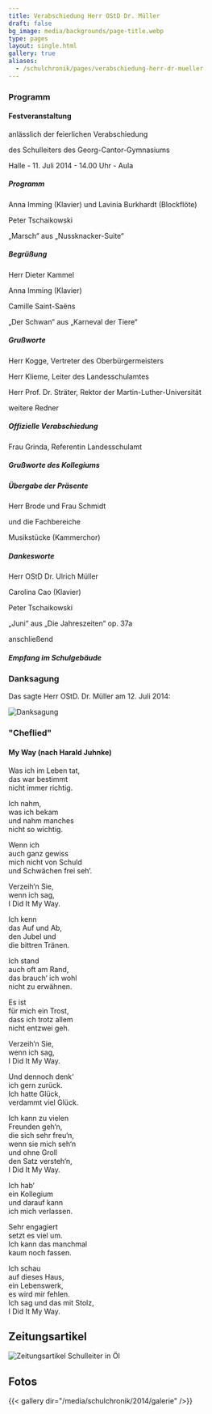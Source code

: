 ```yaml
---
title: Verabschiedung Herr OStD Dr. Müller
draft: false
bg_image: media/backgrounds/page-title.webp
type: pages
layout: single.html
gallery: true
aliases:
  - /schulchronik/pages/verabschiedung-herr-dr-mueller
---
```




### Programm

#### Festveranstaltung


anlässlich der feierlichen Verabschiedung

des Schulleiters des Georg-Cantor-Gymnasiums

Halle - 11. Juli 2014 - 14.00 Uhr - Aula



##### Programm


Anna Imming (Klavier) und Lavinia Burkhardt (Blockflöte)

Peter Tschaikowski

„Marsch“ aus „Nussknacker-Suite“


##### Begrüßung

Herr Dieter Kammel


Anna Imming (Klavier)

Camille Saint-Saëns

„Der Schwan“ aus „Karneval der Tiere“


##### Grußworte

Herr Kogge, Vertreter des Oberbürgermeisters

Herr Klieme, Leiter des Landesschulamtes

Herr Prof. Dr. Sträter, Rektor der Martin-Luther-Universität

weitere Redner


##### Offizielle Verabschiedung

Frau Grinda, Referentin Landesschulamt


##### Grußworte des Kollegiums

##### Übergabe der Präsente

Herr Brode und Frau Schmidt

und die Fachbereiche


Musikstücke (Kammerchor)


##### Dankesworte

Herr OStD Dr. Ulrich Müller


Carolina Cao (Klavier)

Peter Tschaikowski

„Juni“ aus „Die Jahreszeiten“ op. 37a


anschließend

##### Empfang im Schulgebäude

### Danksagung

Das sagte Herr OStD. Dr. Müller am 12. Juli 2014:

![Danksagung](/media/schulchronik/2014/danksagung.webp)

### "Cheflied"

#### My Way (nach Harald Juhnke)

Was ich im Leben tat,  
das war bestimmt  
nicht immer richtig.  

Ich nahm,  
was ich bekam  
und nahm manches  
nicht so wichtig.  

Wenn ich  
auch ganz gewiss  
mich nicht von Schuld  
und Schwächen frei seh‘.  

Verzeih‘n Sie,  
wenn ich sag,  
I Did It My Way.  

Ich kenn  
das Auf und Ab,  
den Jubel und  
die bittren Tränen.  

Ich stand  
auch oft am Rand,  
das brauch‘ ich wohl  
nicht zu erwähnen.  

Es ist  
für mich ein Trost,  
dass ich trotz allem  
nicht entzwei geh.

Verzeih‘n Sie,  
wenn ich sag,  
I Did It My Way.  

Und dennoch denk‘  
ich gern zurück.  
Ich hatte Glück,  
verdammt viel Glück.  

Ich kann zu vielen  
Freunden geh‘n,  
die sich sehr freu‘n,  
wenn sie mich seh‘n  
und ohne Groll  
den Satz versteh‘n,  
I Did It My Way.  

Ich hab‘  
ein Kollegium  
und darauf kann  
ich mich verlassen.  

Sehr engagiert  
setzt es viel um.  
Ich kann das manchmal  
kaum noch fassen.  

Ich schau  
auf dieses Haus,  
ein Lebenswerk,  
es wird mir fehlen.  
Ich sag und das mit Stolz,  
I Did It My Way.

## Zeitungsartikel

![Zeitungsartikel Schulleiter in Öl](/media/schulchronik/2014/zeitung.webp)

## Fotos

{{< gallery dir="/media/schulchronik/2014/galerie" />}}

